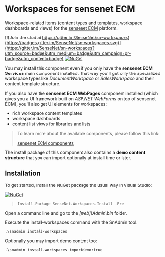 # Workspaces for sensenet ECM
Workspace-related items (content types and templates, workspace dashboards and views) for the [sensenet ECM](https://github.com/SenseNet/sensenet) platform.

[![Join the chat at https://gitter.im/SenseNet/sn-workspaces](https://badges.gitter.im/SenseNet/sn-workspaces.svg)](https://gitter.im/SenseNet/sn-workspaces?utm_source=badge&utm_medium=badge&utm_campaign=pr-badge&utm_content=badge)
[![NuGet](https://img.shields.io/nuget/v/SenseNet.Workspaces.Install.svg)](https://www.nuget.org/packages/SenseNet.Workspaces.Install)

You may install this component even if you only have the **sensenet ECM Services** main component installed. That way you'll get only the specialized workspace types like *DocumentWorkspace* or *SalesWorkspace* and their content template structure.

If you also have the **sensenet ECM WebPages** component installed (which gives you a UI framework built on *ASP.NET WebForms* on top of sensenet ECM), you'll also get UI elements for workspaces:

- rich workspace content templates
- workspace dashboards
- content list views for libraries and lists

> To learn more about the available components, please follow this link:
>
> [sensenet ECM components](http://community.sensenet.com/docs/sensenet-components)

The install package of this component also contains a **demo content structure** that you can import optionally at install time or later.

## Installation
To get started, install the NuGet package the usual way in Visual Studio:

[![NuGet](https://img.shields.io/nuget/v/SenseNet.Workspaces.Install.svg)](https://www.nuget.org/packages/SenseNet.Workspaces.Install)

> `Install-Package SenseNet.Workspaces.Install -Pre`

Open a command line and go to the *[web]\Admin\bin* folder.

Execute the install-workspaces command with the SnAdmin tool.

```text
.\snadmin install-workspaces
```

Optionally you may import demo content too:

```text
.\snadmin install-workspaces importdemo:true
```